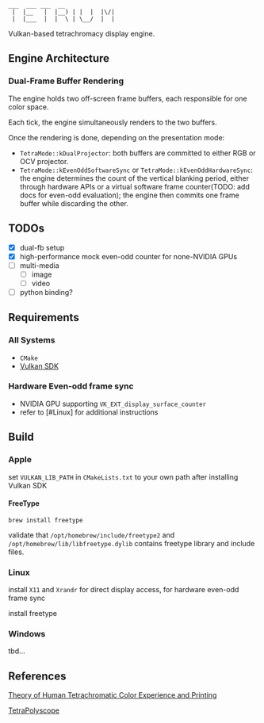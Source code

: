 ```
___  ___ ___  __
 |  |__   |  |__) | |  |  |\/|
 |  |___  |  |  \ | \__/  |  |

```

Vulkan-based tetrachromacy display engine.
## Engine Architecture

### Dual-Frame Buffer Rendering

The engine holds two off-screen frame buffers, each responsible for one color space.

Each tick, the engine simultaneously renders to the two buffers.

Once the rendering is done, depending on the presentation mode:

- `TetraMode::kDualProjector`: both buffers are committed to either RGB or OCV projector.
- `TetraMode::kEvenOddSoftwareSync` or `TetraMode::kEvenOddHardwareSync`: the engine determines the
  count of the vertical blanking period, either through hardware APIs or a virtual software frame
  counter(TODO: add docs for even-odd evaluation); the engine then commits one frame buffer while
  discarding the other.

## TODOs

- [x] dual-fb setup
- [x] high-performance mock even-odd counter for none-NVIDIA GPUs
- [ ] multi-media
    - [ ] image
    - [ ] video
- [ ] python binding?

## Requirements

### All Systems

- `CMake`
- [Vulkan SDK](https://vulkan.lunarg.com/)

### Hardware Even-odd frame sync

- NVIDIA GPU supporting `VK_EXT_display_surface_counter`
- refer to [#Linux] for additional instructions

## Build

### Apple

set `VULKAN_LIB_PATH` in `CMakeLists.txt` to your own path after installing Vulkan SDK

#### FreeType

`brew install freetype`

validate that `/opt/homebrew/include/freetype2` and `/opt/homebrew/lib/libfreetype.dylib`
contains freetype library and include files.

### Linux

install `X11` and `Xrandr` for direct display access, for hardware even-odd frame sync

install freetype

### Windows

tbd...

## References

[Theory of Human Tetrachromatic Color Experience and Printing](https://dl.acm.org/doi/10.1145/3658232)

[TetraPolyscope](https://github.com/i-geng/polyscope)
